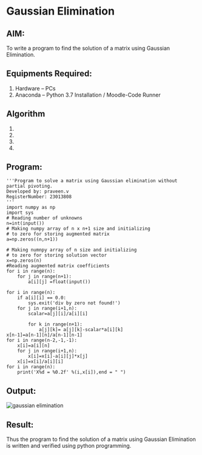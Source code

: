 # Gaussian Elimination


## AIM:
To write a program to find the solution of a matrix using Gaussian Elimination.

## Equipments Required:
1. Hardware – PCs
2. Anaconda – Python 3.7 Installation / Moodle-Code Runner

## Algorithm
1. 
2. 
3. 
4. 
## Program:
```
'''Program to solve a matrix using Gaussian elimination without partial pivoting.
Developed by: praveen.v
RegisterNumber: 23013808
'''
import numpy as np
import sys
# Reading number of unknowns
n=int(input())
# Making numpy array of n x n+1 size and initializing
# to zero for storing augmented matrix
a=np.zeros((n,n+1))

# Making numnpy array of n size and initializing
# to zero for storing solution vector
x=np.zeros(n)
#Reading augmented matrix coefficients
for i in range(n):
    for j in range(n+1):
        a[i][j] =float(input())

for i in range(n):
    if a[i][i] == 0.0:
        sys.exit('div by zero not found!')
    for j in range(i+1,n):
        scalar=a[j][i]/a[i][i]
        
        for k in range(n+1):
            a[j][k]= a[j][k]-scalar*a[i][k]
x[n-1]=a[n-1][n]/a[n-1][n-1]
for i in range(n-2,-1,-1):
    x[i]=a[i][n]
    for j in range(i+1,n):
        x[i]=x[i]-a[i][j]*x[j]
    x[i]=x[i]/a[i][i]
for i in range(n):
    print('X%d = %0.2f' %(i,x[i]),end = " ")
```
## Output:
![gaussian elimination]()


## Result:
Thus the program to find the solution of a matrix using Gaussian Elimination is written and verified using python programming.

